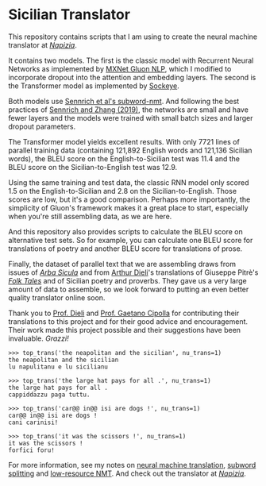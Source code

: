 # Sicilian Translator

This repository contains scripts that I am using to create the neural machine translator at [_Napizia_](https://translate.napizia.com/).

It contains two models.  The first is the classic model with Recurrent Neural Networks as implemented by [MXNet Gluon NLP](https://gluon-nlp.mxnet.io/examples/machine_translation/gnmt.html), which I modified to incorporate dropout into the attention and embedding layers.  The second is the Transformer model as implemented by [Sockeye](https://awslabs.github.io/sockeye/).

Both models use [Sennrich et al's subword-nmt](https://github.com/rsennrich/subword-nmt).  And following the best practices of [Sennrich and Zhang (2019)](https://arxiv.org/abs/1905.11901), the networks are small and have fewer layers and the models were trained with small batch sizes and larger dropout parameters.

The Transformer model yields excellent results.  With only 7721 lines of parallel training data (containing 121,892 English words and 121,136 Sicilian words), the BLEU score on the English-to-Sicilian test was 11.4 and the BLEU score on the Sicilian-to-English test was 12.9.

Using the same training and test data, the classic RNN model only scored 1.5 on the English-to-Sicilian and 2.8 on the Sicilian-to-English.  Those scores are low, but it's a good comparison.  Perhaps more importantly, the simplicity of Gluon's framework makes it a great place to start, especially when you're still assembling data, as we are here.

And this repository also provides scripts to calculate the BLEU score on alternative test sets.  So for example, you can calculate one BLEU score for translations of poetry and another BLEU score for translations of prose.

Finally, the dataset of parallel text that we are assembling draws from issues of [_Arba Sicula_](http://www.arbasicula.org/) and from [Arthur Dieli](http://www.dieli.net/)'s translations of Giuseppe Pitrè's [_Folk Tales_](https://scn.wikipedia.org/wiki/F%C3%A0uli,_nueddi_e_cunti_pupulari_siciliani) and of Sicilian poetry and proverbs.  They gave us a very large amount of data to assemble, so we look forward to putting an even better quality translator online soon.

Thank you to [Prof. Dieli](http://www.dieli.net/) and [Prof. Gaetano Cipolla](http://www.arbasicula.org/) for contributing their translations to this project and for their good advice and encouragement.  Their work made this project possible and their suggestions have been invaluable.  _Grazzi!_

```
>>> top_trans('the neapolitan and the sicilian', nu_trans=1)
the neapolitan and the sicilian
lu napulitanu e lu sicilianu

>>> top_trans('the large hat pays for all .', nu_trans=1)
the large hat pays for all .
cappiddazzu paga tuttu.

>>> top_trans('car@@ in@@ isi are dogs !', nu_trans=1)
car@@ in@@ isi are dogs !
cani carinisi!

>>> top_trans('it was the scissors !', nu_trans=1)
it was the scissors !
forfici foru!
```

For more information, see my notes on [neural machine translation](https://www.doviak.net/pages/ml-sicilian/ml-scn_p03.shtml), [subword splitting](https://www.doviak.net/pages/ml-sicilian/ml-scn_p04.shtml) and [low-resource NMT](https://www.doviak.net/pages/ml-sicilian/ml-scn_p05.shtml).  And check out the translator at [_Napizia_](https://translate.napizia.com/).
